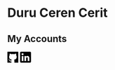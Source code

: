 <!--
**DuruCeren/DuruCeren** is a ✨ _special_ ✨ repository because its `README.md` (this file) appears on your GitHub profile.

Here are some ideas to get you started:

- 🔭 I’m currently working on ...
- 🌱 I’m currently learning ...
- 👯 I’m looking to collaborate on ...
- 🤔 I’m looking for help with ...
- 💬 Ask me about ...
- 📫 How to reach me: ...
- 😄 Pronouns: ...
- ⚡ Fun fact: ...
-->
<!--
[![My Github](https://github.com/DuruCeren/DuruCeren/blob/main/github.png)](https://github.com/DuruCeren)
[![My LinkedIn](https://github.com/DuruCeren/DuruCeren/blob/main/linkedin.png)](https://www.linkedin.com/in/duru-ceren-cerit/)
-->
<h1>Duru Ceren Cerit</h1>

<h2>My Accounts</h2>
  <a href="https://github.com/DuruCeren"><img src="https://github.com/DuruCeren/DuruCeren/blob/main/github.png" alt="My GitHub" width="5%"></a>
  <a href="https://www.linkedin.com/in/duru-ceren-cerit/"><img src="https://github.com/DuruCeren/DuruCeren/blob/main/linkedin.png" alt="My LinkedIn" width="5%"></a>
